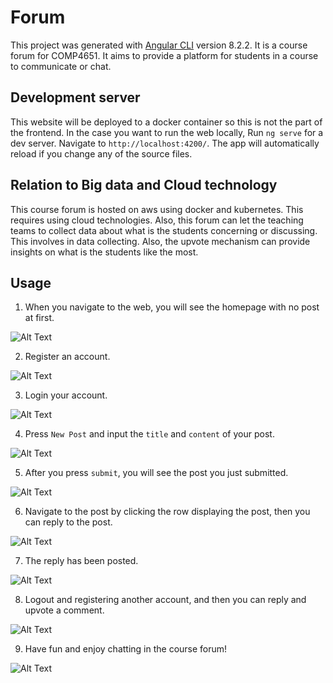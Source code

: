 # Forum

This project was generated with [Angular CLI](https://github.com/angular/angular-cli) version 8.2.2.
It is a course forum for COMP4651. It aims to provide a platform for students in a course to communicate or chat.

## Development server

This website will be deployed to a docker container so this is not the part of the frontend.
In the case you want to run the web locally, 
Run `ng serve` for a dev server. 
Navigate to `http://localhost:4200/`. 
The app will automatically reload if you change any of the source files. 

## Relation to Big data and Cloud technology

This course forum is hosted on aws using docker and kubernetes. This requires using cloud technologies.
Also, this forum can let the teaching teams to collect data about what is the students concerning or discussing. 
This involves in data collecting. Also, the upvote mechanism can provide insights on what is the students like the most.

## Usage
1. When you navigate to the web, you will see the homepage with no post at first.

![Alt Text](https://imgur.com/oTuM0Mk.jpg)

2. Register an account.

![Alt Text](https://imgur.com/Kja6zNy.jpg)

3. Login your account.

![Alt Text](https://imgur.com/xV47Aw4.jpg)

4. Press `New Post` and input the `title` and `content` of your post.

![Alt Text](https://imgur.com/BE3wAWU.jpg)

5. After you press `submit`, you will see the post you just submitted.

![Alt Text](https://imgur.com/njRcD1g.jpg)

6. Navigate to the post by clicking the row displaying the post, then you can reply to the post.

![Alt Text](https://imgur.com/4qK9A5J.jpg)

7. The reply has been posted.

![Alt Text](https://imgur.com/0QprmoE.jpg)

8. Logout and registering another account, and then you can reply and upvote a comment.

![Alt Text](https://imgur.com/ialOBTD.jpg)

9. Have fun and enjoy chatting in the course forum!

![Alt Text](https://imgur.com/XGZClg4.jpg)
